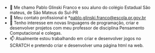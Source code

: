 - 👋 Me chamo Pablo Glinski Franco e sou aluno do colégio Estadual São mateus, de São Mateus do Sul-PR
- 🌱 Meu contato profissional é *pablo.glinski.franco@escola.pr.gov.br
- 💞️ Tenho interesse em novas linguagens de programação, criar e desenvolver projetos com meu professor de disciplina Pensamento Computacional e colegas.
- 📫 Atualmente estou trabalhando em criar e desenvolver jogos no SCRATCH e pretendo criar e desenvolver uma página html na web.

<!---
pabloglinski/pabloglinski is a ✨ special ✨ repository because its `README.md` (this file) appears on your GitHub profile.
You can click the Preview link to take a look at your changes.
--->
